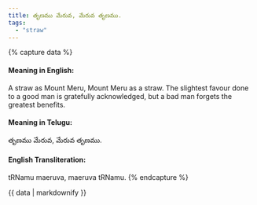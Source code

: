 ```yaml
---
title: తృణము మేరువ, మేరువ తృణము.
tags:
  - "straw"
---
```


{% capture data %}
#### Meaning in English:
A straw as Mount Meru, Mount Meru as a straw.
The slightest favour done to a good man is gratefully acknowledged, but a bad man forgets the greatest benefits.

#### Meaning in Telugu:
తృణము మేరువ, మేరువ తృణము.

#### English Transliteration:
tRNamu maeruva, maeruva tRNamu.
{% endcapture %}

<div class="notice">{{ data | markdownify }}</div>

